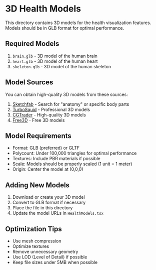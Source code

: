 # 3D Health Models

This directory contains 3D models for the health visualization features. Models should be in GLB format for optimal performance.

## Required Models

1. `brain.glb` - 3D model of the human brain
2. `heart.glb` - 3D model of the human heart
3. `skeleton.glb` - 3D model of the human skeleton

## Model Sources

You can obtain high-quality 3D models from these sources:

1. [Sketchfab](https://sketchfab.com/) - Search for "anatomy" or specific body parts
2. [TurboSquid](https://www.turbosquid.com/) - Professional 3D models
3. [CGTrader](https://www.cgtrader.com/) - High-quality 3D models
4. [Free3D](https://free3d.com/) - Free 3D models

## Model Requirements

- Format: GLB (preferred) or GLTF
- Polycount: Under 100,000 triangles for optimal performance
- Textures: Include PBR materials if possible
- Scale: Models should be properly scaled (1 unit = 1 meter)
- Origin: Center the model at (0,0,0)

## Adding New Models

1. Download or create your 3D model
2. Convert to GLB format if necessary
3. Place the file in this directory
4. Update the model URLs in `HealthModels.tsx`

## Optimization Tips

- Use mesh compression
- Optimize textures
- Remove unnecessary geometry
- Use LOD (Level of Detail) if possible
- Keep file sizes under 5MB when possible 